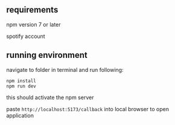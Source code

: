 requirements
-
npm version 7 or later

spotify account

running environment
-
navigate to folder in terminal and run following:
```
npm install
npm run dev
```

this should activate the npm server

paste ```http://localhost:5173/callback``` into local browser to open application
